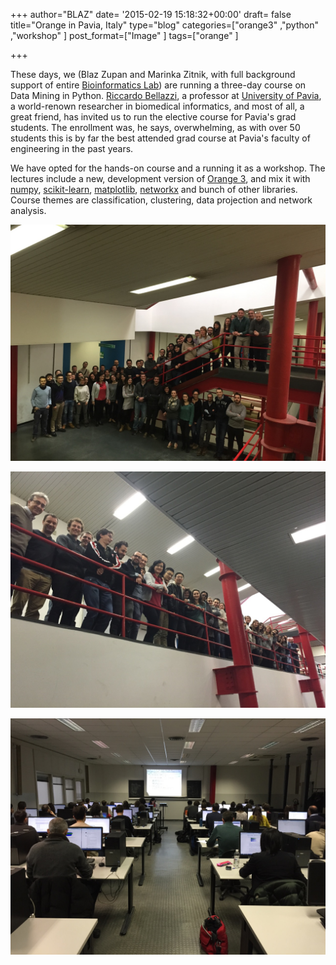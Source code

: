 +++
author="BLAZ"
date= '2015-02-19 15:18:32+00:00'
draft= false
title="Orange in Pavia, Italy"
type="blog"
categories=["orange3" ,"python" ,"workshop" ]
post_format=["Image" ]
tags=["orange" ]

+++

These days, we (Blaz Zupan and Marinka Zitnik, with full background support of entire [Bioinformatics Lab](http://www.biolab.si/en/)) are running a three-day course on Data Mining in Python. [Riccardo Bellazzi](http://www.labmedinfo.org/people/bellazzi), a professor at [University of Pavia](http://www.unipv.eu/), a world-renown researcher in biomedical informatics, and most of all, a great friend, has invited us to run the elective course for Pavia's grad students. The enrollment was, he says, overwhelming, as with over 50 students this is by far the best attended grad course at Pavia's faculty of engineering in the past years.

We have opted for the hands-on course and a running it as a workshop. The lectures include a new, development version of [Orange 3](http://orange.biolab.si/orange3/), and mix it with [numpy](http://www.numpy.org), [scikit-learn](http://scikit-learn.org/stable/), [matplotlib](http://matplotlib.org), [networkx](https://networkx.github.io) and bunch of other libraries. Course themes are classification, clustering, data projection and network analysis.

![](/images/2015/02/pavia-group.jpg)

![](/images/2015/02/pavia-rail.jpg)

![](/images/2015/02/pavia-class.jpg)

